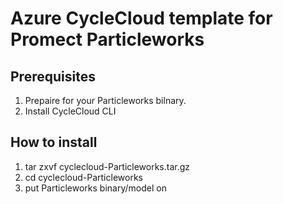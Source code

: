 # Azure CycleCloud template for Promect Particleworks

## Prerequisites
1. Prepaire for your Particleworks bilnary.
1. Install CycleCloud CLI

## How to install 
1. tar zxvf cyclecloud-Particleworks<version>.tar.gz
1. cd cyclecloud-Particleworks<version>
1. put Particleworks binary/model on <template>/blob directory.
1. Rewrite "Files" attribute for your binariy in "project.ini" file. 
1. run "cyclecloud project upload azure-storage" for uploading template to CycleCloud
1. "cyclecloud import_template -f templates/slurm_extended_nfs_pw.txt" for register this template to your CycleCloud

## How to run Particleworks
1. Check License Server setting
1. Upload and Modify Slurm script file
1. sbatch -c 6 -n 1 run.sh (by GPU)

## Known Issues
1. This tempate support only single administrator. So you have to use same user between superuser(initial Azure CycleCloud User) and deployment user of this template
1. Currently AutoScale is disabled. you have to create execute node and get IP. In addtion, create hosts file for your execute node environment.

# Azure CycleCloud用テンプレート:PW(NFS/Slurm)
[Azure CycleCloud](https://docs.microsoft.com/en-us/azure/cyclecloud/) はMicrosoft Azure上で簡単にCAE/HPC/Deep Learning用のクラスタ環境を構築できるソリューションです。


Azure CyceCloudのインストールに関しては、[こちら](https://docs.microsoft.com/en-us/azure/cyclecloud/quickstart-install-cyclecloud) のドキュメントを参照してください。

Partickeworks用のテンプレートになっています。
以下の構成、特徴を持っています。

1. SlurmジョブスケジューラをMasterノードにインストール
1. CPU: H16r, H16r_Promo, HC44rs, HB60rsを想定したテンプレート、イメージ
	 - OpenLogic CentOS 7.6 HPC を利用 
   GPU: 2019/12/6現在, DSVMイメージを利用
1. Masterノードに512GB * 2 のNFSストレージサーバを搭載
	 - Executeノード（計算ノード）からNFSをマウント
1. MasterノードのIPアドレスを固定設定
	 - 一旦停止後、再度起動した場合にアクセスする先のIPアドレスが変更されない

![テンプレート構成](https://raw.githubusercontent.com/hirtanak/scripts/master/20191206-particleworks.jpg "テンプレート構成")

Particleworksテンプレートインストール方法

前提条件: テンプレートを利用するためには、Azure CycleCloud CLIのインストールと設定が必要です。詳しくは、 [こちら](https://docs.microsoft.com/en-us/azure/cyclecloud/install-cyclecloud-cli) の文書からインストールと展開されたAzure CycleCloudサーバのFQDNの設定が必要です。

1. テンプレート本体をダウンロード
1. 展開、ディレクトリ移動
1. Particleworks本体ファイルの準備(例: Particleworks 6.2.2 190807_205925_linux.zip)
1. project.iniファイルの設定（Particleworksファイル名の指定）、Particleworksファイルの指定
   - ファイル名の記載のある"Files"行でParticleworks本体ファイル名を指定します。
1. cyclecloudコマンドラインからテンプレートインストール 
   - tar zxvf cyclecloud-Particleworks<version>.tar.gz
   - cd cyclecloud-Particleworks<version>
   - cyclecloud project upload azure-storage
   - cyclecloud import_template -f templates/slurm_extended_nfs_pw.txt
1. 削除したい場合、 cyclecloud delete_template Particleworks コマンドで削除可能

ジョブ実行の方法

1. プロジェクトディレクトリの作成・移動
1. sbatchコマンドでSlurmへジョブを投入
　 GPU: sbatch -c 6 -n 1 pwgpurun.sh
   CPU: sbatch -c 44 -n 1 -p htc pwcpurun.sh 

***
Copyright Hiroshi Tanaka, hirtanak@gmail.com, @hirtanak All rights reserved.
Use of this source code is governed by MIT license that can be found in the LICENSE file.
